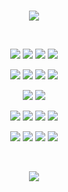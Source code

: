 <br>

<p align="center">
    <img src="https://readme-typing-svg.herokuapp.com?font=roboto&color=b7bdf8&size=18&center=true&vCenter=true&height=16&lines=Software+Developer">
</p>

<br>

<p align="center">
    <img src="https://img.shields.io/badge/Laravel-fff.svg?style=flat&logo=laravel&logoColor=23FF2D20">
    <img src="https://img.shields.io/badge/PHP-89b4fa.svg?style=flat&logo=laragon&logoColor=white">
    <img src="https://img.shields.io/badge/Livewire-fb70a9?style=flat&logo=livewire&logoColor=black%22">
    <img src="https://img.shields.io/badge/Alpine.js-fff?style=flat&logo=alpine.js&logoColor=black%22">
</p>
<p align="center">
    <img src="https://img.shields.io/badge/React_Native-%2320232a.svg?style=flat&logo=react&logoColor=%2361DAFB">
    <img src="https://img.shields.io/badge/JavaScript-F7DF1E?style=flat&logo=javascript&logoColor=black">
    <img src="https://img.shields.io/badge/TypeScript-blue?style=flat&logo=typescript&logoColor=white">
    <img src="https://img.shields.io/badge/Next.js-black?style=flat&logo=next.js&logoColor=white">
</p>
<p align="center">
    <img src="https://img.shields.io/badge/DaisyUI-5A0EF8?style=flat&logo=daisyui&logoColor=white">
    <img src="https://img.shields.io/badge/Tailwind CSS-fff?style=flat&logo=tailwindcss&logoColor=38bdf8">
</p>
<p align="center">
    <img src="https://img.shields.io/badge/Figma-%23F24E1E.svg?style=flat&logo=figma&logoColor=white">
    <img src="https://img.shields.io/badge/Git-fc6d26?style=flat&logo=git&logoColor=white">
    <img src="https://img.shields.io/badge/Starship-e50a6d.svg?style=flat&logo=starship&logoColor=white">
    <img src="https://img.shields.io/badge/Hoppscotch-081713?style=flat&logo=hoppscotch&logoColor=00ebc3">
</p>
<p align="center">
    <img src="https://img.shields.io/badge/MySQL-3e6e93?style=flat&logo=mysql&logoColor=white">
    <img src="https://img.shields.io/badge/SQL Server-fff?style=flat&logo=microsoftsqlserver&logoColor=red">
    <img src="https://img.shields.io/badge/Oracle-fff?style=flat&logo=oracle&logoColor=red">
    <img src="https://img.shields.io/badge/AWS-232F3E.svg?style=flat&logo=amazonwebservices&logoColor=ff9900">
</p>
<br>
<div align="center">

![](https://visitcount.itsvg.in/api?id=kleytusdev&label=View%20count&color=12&icon=4&pretty=true)
    
</div>
